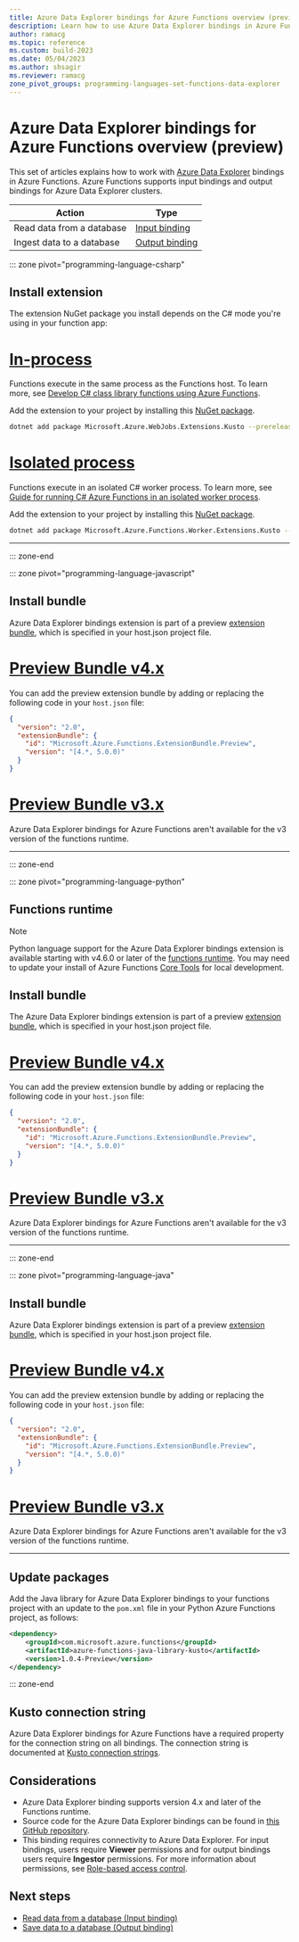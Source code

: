 ```yaml
---
title: Azure Data Explorer bindings for Azure Functions overview (preview)
description: Learn how to use Azure Data Explorer bindings in Azure Functions.
author: ramacg
ms.topic: reference
ms.custom: build-2023
ms.date: 05/04/2023
ms.author: shsagir
ms.reviewer: ramacg
zone_pivot_groups: programming-languages-set-functions-data-explorer
---
```


# Azure Data Explorer bindings for Azure Functions overview (preview)

This set of articles explains how to work with [Azure Data Explorer](/azure/data-explorer/index) bindings in Azure Functions. Azure Functions supports input bindings and output bindings for Azure Data Explorer clusters.

| Action | Type |
|---------|---------|
| Read data from a database | [Input binding](functions-bindings-azure-data-explorer-input.md) |
| Ingest data to a database | [Output binding](functions-bindings-azure-data-explorer-output.md) |

::: zone pivot="programming-language-csharp"

## Install extension

The extension NuGet package you install depends on the C# mode you're using in your function app:

# [In-process](#tab/in-process)

Functions execute in the same process as the Functions host. To learn more, see [Develop C# class library functions using Azure Functions](functions-dotnet-class-library.md).

Add the extension to your project by installing this [NuGet package](https://www.nuget.org/packages/Microsoft.Azure.WebJobs.Extensions.Kusto).

```bash
dotnet add package Microsoft.Azure.WebJobs.Extensions.Kusto --prerelease
```

# [Isolated process](#tab/isolated-process)

Functions execute in an isolated C# worker process. To learn more, see [Guide for running C# Azure Functions in an isolated worker process](dotnet-isolated-process-guide.md).

Add the extension to your project by installing this [NuGet package](https://www.nuget.org/packages/Microsoft.Azure.Functions.Worker.Extensions.Kusto/).

```bash
dotnet add package Microsoft.Azure.Functions.Worker.Extensions.Kusto --prerelease
```

<!-- awaiting bundle support
# [C# script](#tab/csharp-script)

Functions run as C# script, which is supported primarily for C# portal editing. To update existing binding extensions for C# script apps running in the portal without having to republish your function app, see [Update your extensions].

You can install this version of the extension in your function app by registering the [extension bundle], version 4.x, or a later version.
-->

---

::: zone-end

::: zone pivot="programming-language-javascript"

## Install bundle

Azure Data Explorer bindings extension is part of a preview [extension bundle], which is specified in your host.json project file.

# [Preview Bundle v4.x](#tab/extensionv4)

You can add the preview extension bundle by adding or replacing the following code in your `host.json` file:

```json
{
  "version": "2.0",
  "extensionBundle": {
    "id": "Microsoft.Azure.Functions.ExtensionBundle.Preview",
    "version": "[4.*, 5.0.0)"
  }
}
```

# [Preview Bundle v3.x](#tab/extensionv3)

Azure Data Explorer bindings for Azure Functions aren't available for the v3 version of the functions runtime.

---

::: zone-end

::: zone pivot="programming-language-python"

## Functions runtime

> [!NOTE]
> Python language support for the Azure Data Explorer bindings extension is available starting with v4.6.0 or later of the [functions runtime](set-runtime-version.md#view-and-update-the-current-runtime-version).  You may need to update your install of Azure Functions [Core Tools](functions-run-local.md) for local development.

## Install bundle

The Azure Data Explorer bindings extension is part of a preview [extension bundle], which is specified in your host.json project file.

# [Preview Bundle v4.x](#tab/extensionv4)

You can add the preview extension bundle by adding or replacing the following code in your `host.json` file:

```json
{
  "version": "2.0",
  "extensionBundle": {
    "id": "Microsoft.Azure.Functions.ExtensionBundle.Preview",
    "version": "[4.*, 5.0.0)"
  }
}
```

# [Preview Bundle v3.x](#tab/extensionv3)

Azure Data Explorer bindings for Azure Functions aren't available for the v3 version of the functions runtime.

---

::: zone-end

::: zone pivot="programming-language-java"

## Install bundle

Azure Data Explorer bindings extension is part of a preview [extension bundle], which is specified in your host.json project file.

# [Preview Bundle v4.x](#tab/extensionv4)

You can add the preview extension bundle by adding or replacing the following code in your `host.json` file:

```json
{
  "version": "2.0",
  "extensionBundle": {
    "id": "Microsoft.Azure.Functions.ExtensionBundle.Preview",
    "version": "[4.*, 5.0.0)"
  }
}
```

# [Preview Bundle v3.x](#tab/extensionv3)

Azure Data Explorer bindings for Azure Functions aren't available for the v3 version of the functions runtime.

---

## Update packages

Add the Java library for Azure Data Explorer bindings to your functions project with an update to the `pom.xml` file in your Python Azure Functions project, as follows:

```xml
<dependency>
    <groupId>com.microsoft.azure.functions</groupId>
    <artifactId>azure-functions-java-library-kusto</artifactId>
    <version>1.0.4-Preview</version>
</dependency>
```

::: zone-end

## Kusto connection string

Azure Data Explorer bindings for Azure Functions have a required property for the connection string on all bindings. The connection string is documented at [Kusto connection strings](/azure/data-explorer/kusto/api/connection-strings/kusto).

## Considerations

- Azure Data Explorer binding supports version 4.x and later of the Functions runtime.
- Source code for the Azure Data Explorer bindings can be found in [this GitHub repository](https://github.com/Azure/Webjobs.Extensions.Kusto).
- This binding requires connectivity to Azure Data Explorer. For input bindings, users require **Viewer** permissions and for output bindings users require **Ingestor** permissions. For more information about permissions, see [Role-based access control](/azure/data-explorer/kusto/management/access-control/role-based-access-control).

## Next steps

- [Read data from a database (Input binding)](functions-bindings-azure-data-explorer-input.md)
- [Save data to a database (Output binding)](functions-bindings-azure-data-explorer-output.md)

[extension bundle]: functions-bindings-register.md#extension-bundles
